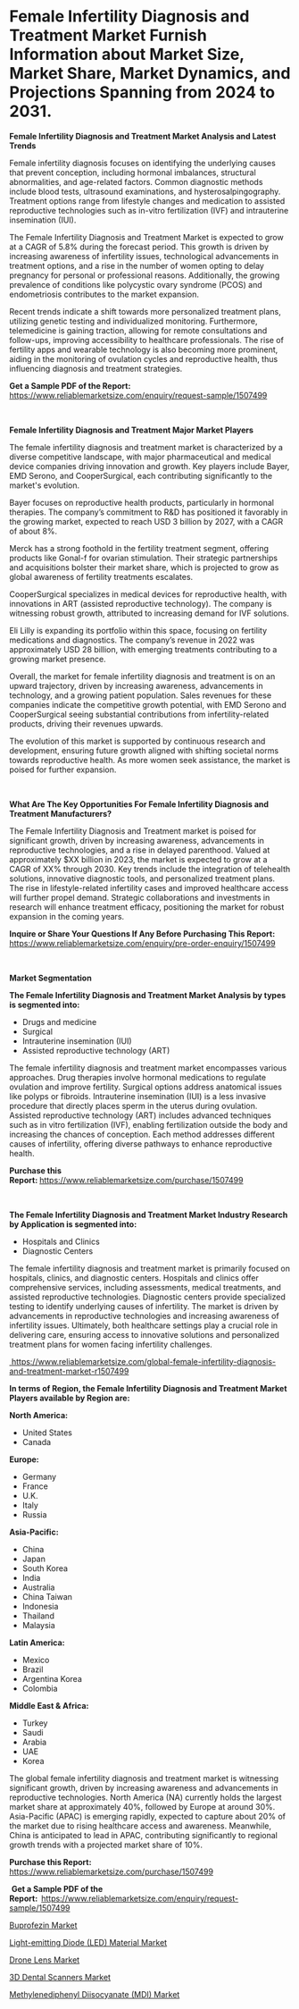 <p><h1>Female Infertility Diagnosis and Treatment Market Furnish Information about Market Size, Market Share, Market Dynamics, and Projections Spanning from 2024 to 2031.</h1></p><p><strong>Female Infertility Diagnosis and Treatment Market Analysis and Latest Trends</strong></p>
<p><p>Female infertility diagnosis focuses on identifying the underlying causes that prevent conception, including hormonal imbalances, structural abnormalities, and age-related factors. Common diagnostic methods include blood tests, ultrasound examinations, and hysterosalpingography. Treatment options range from lifestyle changes and medication to assisted reproductive technologies such as in-vitro fertilization (IVF) and intrauterine insemination (IUI).</p><p>The Female Infertility Diagnosis and Treatment Market is expected to grow at a CAGR of 5.8% during the forecast period. This growth is driven by increasing awareness of infertility issues, technological advancements in treatment options, and a rise in the number of women opting to delay pregnancy for personal or professional reasons. Additionally, the growing prevalence of conditions like polycystic ovary syndrome (PCOS) and endometriosis contributes to the market expansion.</p><p>Recent trends indicate a shift towards more personalized treatment plans, utilizing genetic testing and individualized monitoring. Furthermore, telemedicine is gaining traction, allowing for remote consultations and follow-ups, improving accessibility to healthcare professionals. The rise of fertility apps and wearable technology is also becoming more prominent, aiding in the monitoring of ovulation cycles and reproductive health, thus influencing diagnosis and treatment strategies.</p></p>
<p><strong>Get a Sample PDF of the Report:&nbsp;</strong> <a href="https://www.reliablemarketsize.com/enquiry/request-sample/1507499">https://www.reliablemarketsize.com/enquiry/request-sample/1507499</a></p>
<p>&nbsp;</p>
<p><strong>Female Infertility Diagnosis and Treatment Major Market Players</strong></p>
<p><p>The female infertility diagnosis and treatment market is characterized by a diverse competitive landscape, with major pharmaceutical and medical device companies driving innovation and growth. Key players include Bayer, EMD Serono, and CooperSurgical, each contributing significantly to the market's evolution.</p><p>Bayer focuses on reproductive health products, particularly in hormonal therapies. The company’s commitment to R&D has positioned it favorably in the growing market, expected to reach USD 3 billion by 2027, with a CAGR of about 8%.</p><p>Merck has a strong foothold in the fertility treatment segment, offering products like Gonal-f for ovarian stimulation. Their strategic partnerships and acquisitions bolster their market share, which is projected to grow as global awareness of fertility treatments escalates.</p><p>CooperSurgical specializes in medical devices for reproductive health, with innovations in ART (assisted reproductive technology). The company is witnessing robust growth, attributed to increasing demand for IVF solutions.</p><p>Eli Lilly is expanding its portfolio within this space, focusing on fertility medications and diagnostics. The company’s revenue in 2022 was approximately USD 28 billion, with emerging treatments contributing to a growing market presence.</p><p>Overall, the market for female infertility diagnosis and treatment is on an upward trajectory, driven by increasing awareness, advancements in technology, and a growing patient population. Sales revenues for these companies indicate the competitive growth potential, with EMD Serono and CooperSurgical seeing substantial contributions from infertility-related products, driving their revenues upwards.</p><p>The evolution of this market is supported by continuous research and development, ensuring future growth aligned with shifting societal norms towards reproductive health. As more women seek assistance, the market is poised for further expansion.</p></p>
<p>&nbsp;</p>
<p><strong>What Are The Key Opportunities For Female Infertility Diagnosis and Treatment Manufacturers?</strong></p>
<p><p>The Female Infertility Diagnosis and Treatment market is poised for significant growth, driven by increasing awareness, advancements in reproductive technologies, and a rise in delayed parenthood. Valued at approximately $XX billion in 2023, the market is expected to grow at a CAGR of XX% through 2030. Key trends include the integration of telehealth solutions, innovative diagnostic tools, and personalized treatment plans. The rise in lifestyle-related infertility cases and improved healthcare access will further propel demand. Strategic collaborations and investments in research will enhance treatment efficacy, positioning the market for robust expansion in the coming years.</p></p>
<p><strong>Inquire or Share Your Questions If Any Before Purchasing This Report:</strong> <a href="https://www.reliablemarketsize.com/enquiry/pre-order-enquiry/1507499">https://www.reliablemarketsize.com/enquiry/pre-order-enquiry/1507499</a></p>
<p>&nbsp;</p>
<p><strong>Market Segmentation</strong></p>
<p><strong>The Female Infertility Diagnosis and Treatment Market Analysis by types is segmented into:</strong></p>
<p><ul><li>Drugs and medicine</li><li>Surgical</li><li>Intrauterine insemination (IUI)</li><li>Assisted reproductive technology (ART)</li></ul></p>
<p><p>The female infertility diagnosis and treatment market encompasses various approaches. Drug therapies involve hormonal medications to regulate ovulation and improve fertility. Surgical options address anatomical issues like polyps or fibroids. Intrauterine insemination (IUI) is a less invasive procedure that directly places sperm in the uterus during ovulation. Assisted reproductive technology (ART) includes advanced techniques such as in vitro fertilization (IVF), enabling fertilization outside the body and increasing the chances of conception. Each method addresses different causes of infertility, offering diverse pathways to enhance reproductive health.</p></p>
<p><strong>Purchase this Report:&nbsp;</strong><a href="https://www.reliablemarketsize.com/purchase/1507499">https://www.reliablemarketsize.com/purchase/1507499</a></p>
<p>&nbsp;</p>
<p><strong>The Female Infertility Diagnosis and Treatment Market Industry Research by Application is segmented into:</strong></p>
<p><ul><li>Hospitals and Clinics</li><li>Diagnostic Centers</li></ul></p>
<p><p>The female infertility diagnosis and treatment market is primarily focused on hospitals, clinics, and diagnostic centers. Hospitals and clinics offer comprehensive services, including assessments, medical treatments, and assisted reproductive technologies. Diagnostic centers provide specialized testing to identify underlying causes of infertility. The market is driven by advancements in reproductive technologies and increasing awareness of infertility issues. Ultimately, both healthcare settings play a crucial role in delivering care, ensuring access to innovative solutions and personalized treatment plans for women facing infertility challenges.</p></p>
<p><a href="https://www.reliablemarketsize.com/global-female-infertility-diagnosis-and-treatment-market-r1507499">&nbsp;https://www.reliablemarketsize.com/global-female-infertility-diagnosis-and-treatment-market-r1507499</a></p>
<p><strong>In terms of Region, the Female Infertility Diagnosis and Treatment Market Players available by Region are:</strong></p>
<p>
    <p> <strong> North America: </strong>
        <ul>
            <li>United States</li>
            <li>Canada</li>
        </ul>
        </p> 
    <p> <strong> Europe: </strong>
        <ul>
            <li>Germany</li>
            <li>France</li>
            <li>U.K.</li>
            <li>Italy</li>
            <li>Russia</li>
        </ul>
        </p> 
    <p> <strong> Asia-Pacific: </strong>
        <ul>
            <li>China</li>
            <li>Japan</li>
            <li>South Korea</li>
            <li>India</li>
            <li>Australia</li>
            <li>China Taiwan</li>
            <li>Indonesia</li>
            <li>Thailand</li>
            <li>Malaysia</li>
        </ul>
        </p> 
    <p> <strong> Latin America: </strong>
        <ul>
            <li>Mexico</li>
            <li>Brazil</li>
            <li>Argentina Korea</li>
            <li>Colombia</li>
        </ul>
        </p> 
    <p> <strong> Middle East & Africa: </strong>
        <ul>
            <li>Turkey</li>
            <li>Saudi</li>
            <li>Arabia</li>
            <li>UAE</li>
            <li>Korea</li>
        </ul>
    </p>
    </p>
<p><p>The global female infertility diagnosis and treatment market is witnessing significant growth, driven by increasing awareness and advancements in reproductive technologies. North America (NA) currently holds the largest market share at approximately 40%, followed by Europe at around 30%. Asia-Pacific (APAC) is emerging rapidly, expected to capture about 20% of the market due to rising healthcare access and awareness. Meanwhile, China is anticipated to lead in APAC, contributing significantly to regional growth trends with a projected market share of 10%.</p></p>
<p><strong>Purchase this Report: </strong><a href="https://www.reliablemarketsize.com/purchase/1507499">https://www.reliablemarketsize.com/purchase/1507499</a></p>
<p>&nbsp;<strong>Get a Sample PDF of the Report:&nbsp;&nbsp;</strong><a href="https://www.reliablemarketsize.com/enquiry/request-sample/1507499">https://www.reliablemarketsize.com/enquiry/request-sample/1507499</a></p>
<p><strong></strong></p>
<p><p><a href="https://www.linkedin.com/pulse/buprofezin-market-outlook-share-analysis-growth-trends-forecasts-y5ukc?trackingId=r9rTzBPYTBSg7GqcSqmIJQ%3D%3D">Buprofezin Market</a></p><p><a href="https://medium.com/@gfhr5gh/global-light-emitting-diode-led-material-market-exploring-market-share-market-trends-and-7eaaf3d54c35?postPublishedType=repub">Light-emitting Diode (LED) Material Market</a></p><p><a href="https://issuu.com/reportprime-2/docs/drone-lens-market-size-2030.pptx_9b04beba75e5c5">Drone Lens Market</a></p><p><a href="https://www.linkedin.com/pulse/3d-dental-scanners-market2024-2031-industry-insights-mcf0c?trackingId=cz7knqinTSiBXMz%2BHK2taQ%3D%3D">3D Dental Scanners Market</a></p><p><a href="https://medium.com/@gfhr5gh/what-innovations-and-market-trends-are-shaping-the-methylenediphenyl-diisocyanate-mdi-market-1a9aa523ff0f">Methylenediphenyl Diisocyanate (MDI) Market</a></p></p>